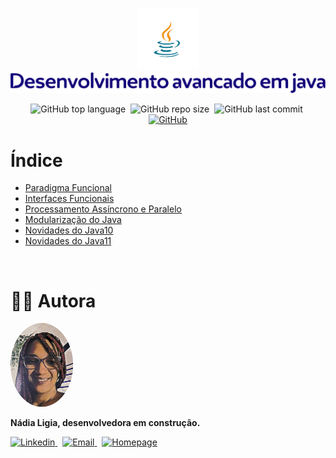 <p align="center">
  <img src=".github/java.png" width="100" alt="Logo Java" />
  <img src=".github/logo-p.png" alt="Desenvolvimento avançado em Java" />
</p>

<p align="center">
  <img alt="GitHub top language" src="https://img.shields.io/github/languages/top/nlnadialigia/desenvolvimento-avancado-java?color=120078&style=plastic">&nbsp;
  <img alt="GitHub repo size" src="https://img.shields.io/github/repo-size/nlnadialigia/desenvolvimento-avancado-java?color=120078&style=plastic">&nbsp;
  <img alt="GitHub last commit" src="https://img.shields.io/github/last-commit/nlnadialigia/desenvolvimento-avancado-java?color=120078&style=plastic">&nbsp;
  <a href="./LICENSE.md">
    <img alt="GitHub" src="https://img.shields.io/github/license/nlnadialigia/desenvolvimento-avancado-java?color=120078&style=plastic">
  </a>
</p>

# Índice

- [Paradigma Funcional](./paradigma-funcional)
- [Interfaces Funcionais](./interfaces-funcionais)
- [Processamento Assíncrono e Paralelo](./async)
- [Modularização do Java](./java-modular)
- [Novidades do Java10](./java10)
- [Novidades do Java11](./java11)

<br>

# 👩‍💼 Autora

<img src=".github/picture.png" width="100px;" alt="Picture"/>
<p><b>Nádia Ligia, desenvolvedora em construção.</b></p>
<a href="https://www.linkedin.com/in/nlnadialigia/">
  <img alt="Linkedin" src="https://img.shields.io/badge/-Linkedin -120078?style=flat&logo=Linkedin&logoColor=white&link=https://www.linkedin.com/in/nlnadialigia/" />
</a>&nbsp;
<a href="mailto:nlnadialigia@gmail.com">
  <img alt="Email" src="https://img.shields.io/badge/-Email-120078?style=flat&logo=Gmail&logoColor=white&link=mailto:nlnadialigia@gmail.com" />
</a>&nbsp;
<a href="https://www.nlnadialigia.com">
  <img alt="Homepage" src="https://img.shields.io/badge/-Homepage-120078" />
</a>
